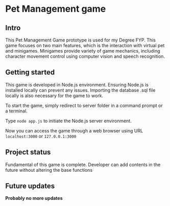 # Pet Management game

## Intro

This Pet Management Game prototype is used for my Degree FYP. This game focuses on two main features, which is the interaction with virtual pet and minigames. Minigames provide variety of game mechanics, including character movement control using computer vision and speech recognition.

## Getting started

This game is developed in Node.js environment. Ensuring Node.js is installed locally can prevent any issues. Importing the database .sql file locally is also necessary for the game to work.

To start the game, simply redirect to server folder in a command prompt or a terminal.

Type `node app.js` to initiate the Node.js server environment.

Now you can access the game through a web browser using URL `localhost:3000` or `127.0.0.1:3000`

## Project status

Fundamental of this game is complete. Developer can add contents in the future without altering the base functions

## Future updates

**Probably no more updates**


